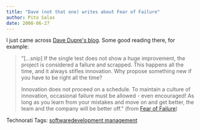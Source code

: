 ```yaml
---
title: "Dave (not that one) writes about Fear of Failure"
author: Pito Salas
date: 2008-06-27
---
```




I just came across [Dave Dupre's blog](<http://davedupre.com>). Some good
reading there, for example:

> "[…snip] If the single test does not show a huge improvement, the project is
> considered a failure and scrapped. This happens all the time, and it always
> stifles innovation. Why propose something new if you have to be right all
> the time?
>
> Innovation does not proceed on a schedule. To maintain a culture of
> innovation, occasional failure must be allowed - even encouraged! As long as
> you learn from your mistakes and move on and get better, the team and the
> company will be better off." (from [Fear of
> Failure](<http://davedupre.com/2007/05/07/fear-of-failure/>))

Technorati Tags: [softwaredevelopment
management](<http://technorati.com/tag/softwaredevelopment%20management>)


